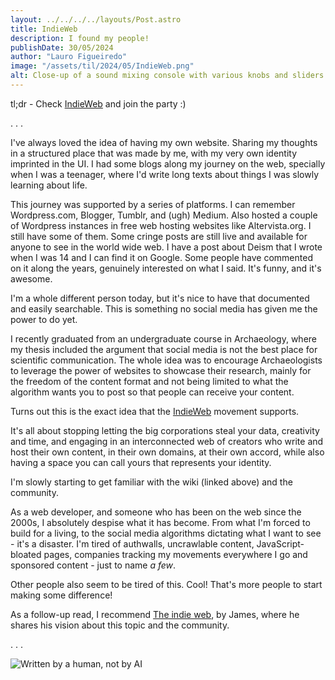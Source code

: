 ```yaml
---
layout: ../../../../layouts/Post.astro
title: IndieWeb
description: I found my people!
publishDate: 30/05/2024
author: "Lauro Figueiredo"
image: "/assets/til/2024/05/IndieWeb.png"
alt: Close-up of a sound mixing console with various knobs and sliders. The text overlaid reads, "Control you don't typically find in social media," with the website "indieweb.org" displayed in the bottom right corner.
---
```


tl;dr - Check <a href="https://indieweb.org/" target="_blank">IndieWeb</a> and join the party :)

.
.
.

I've always loved the idea of having my own website. Sharing my thoughts in a structured place that was made by me, with my very own identity imprinted in the UI.
I had some blogs along my journey on the web, specially when I was a teenager, where I'd write long texts about things I was slowly learning about life.

This journey was supported by a series of platforms. I can remember Wordpress.com, Blogger, Tumblr, and (ugh) Medium. Also hosted a couple of Wordpress instances in free web hosting websites
like Altervista.org. I still have some of them. Some cringe posts are still live and available for anyone to see in the world wide web. I have a post about Deism that I wrote
when I was 14 and I can find it on Google. Some people have commented on it along the years, genuinely interested on what I said. It's funny, and it's awesome.

I'm a whole different person today, but it's nice to have that documented and easily searchable. This is something no social media has given me the power to do yet.

I recently graduated from an undergraduate course in Archaeology, where my thesis included the argument that social media is not the best place for scientific communication. The whole idea was to encourage Archaeologists to leverage the power of websites to showcase their research, mainly for the freedom of the content format and not being limited to what the algorithm wants you to post so that people can receive your content.

Turns out this is the exact idea that the <a href="https://indieweb.org/" target="_blank">IndieWeb</a>   movement supports.

It's all about stopping letting the big corporations steal your data, creativity and time, and engaging
in an interconnected web of creators who write and host their own content, in their own domains, at
their own accord, while also having a space you can call yours that represents your identity.

I'm slowly starting to get familiar with the wiki (linked above) and the community.

As a web developer, and someone who has been on the web since the 2000s, I absolutely despise what
it has become. From what I'm forced to build for a living, to the social media algorithms dictating 
what I want to see - it's a disaster. I'm tired of authwalls, uncrawlable content, JavaScript-bloated pages, companies tracking my movements everywhere I go and sponsored content - just to name *a few*.

Other people also seem to be tired of this. Cool! That's more people to start making some difference!

As a follow-up read, I recommend [The indie web](https://jamesg.blog/2024/01/27/the-indie-web/), by James, where he shares his vision about this topic and the community.

.
.
.

![Written by a human, not by AI](/assets/notAI.png)